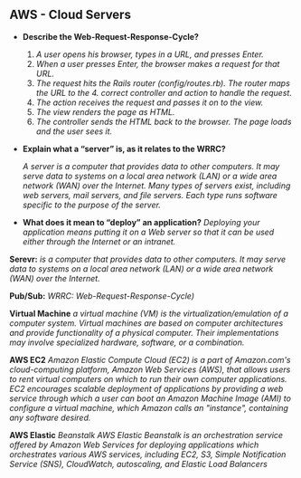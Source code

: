 ## AWS - Cloud Servers


- **Describe the Web-Request-Response-Cycle?**

  1. *A user opens his browser, types in a URL, and presses Enter.*
  2. *When a user presses Enter, the browser makes a request for that URL.*
  3. *The request hits the Rails router (config/routes.rb). The router maps the URL to the 4. correct controller and action to handle the request.*
  4. *The action receives the request and passes it on to the view.*
  5. *The view renders the page as HTML.*
  6. *The controller sends the HTML back to the browser. The page loads and the user sees it.*


- **Explain what a “server” is, as it relates to the WRRC?**

  *A server is a computer that provides data to other computers. It may serve data to systems on a local area network (LAN) or a wide area network (WAN) over the Internet. Many types of servers exist, including web servers, mail servers, and file servers. Each type runs software specific to the purpose of the server.*


-  **What does it mean to “deploy” an application?**
  *Deploying your application means putting it on a Web server so that it can be used either through the Internet or an intranet.*


**Serevr:** *is a computer that provides data to other computers. It may serve data to systems on a local area network (LAN) or a wide area network (WAN) over the Internet.*

**Pub/Sub:** *WRRC: Web-Request-Response-Cycle)*


**Virtual Machine** *a virtual machine (VM) is the virtualization/emulation of a computer system. Virtual machines are based on computer architectures and provide functionality of a physical computer. Their implementations may involve specialized hardware, software, or a combination.*

**AWS EC2**  *Amazon Elastic Compute Cloud (EC2) is a part of Amazon.com's cloud-computing platform, Amazon Web Services (AWS), that allows users to rent virtual computers on which to run their own computer applications. EC2 encourages scalable deployment of applications by providing a web service through which a user can boot an Amazon Machine Image (AMI) to configure a virtual machine, which Amazon calls an "instance", containing any software desired.*

**AWS Elastic** *Beanstalk AWS Elastic Beanstalk is an orchestration service offered by Amazon Web Services for deploying applications which orchestrates various AWS services, including EC2, S3, Simple Notification Service (SNS), CloudWatch, autoscaling, and Elastic Load Balancers*